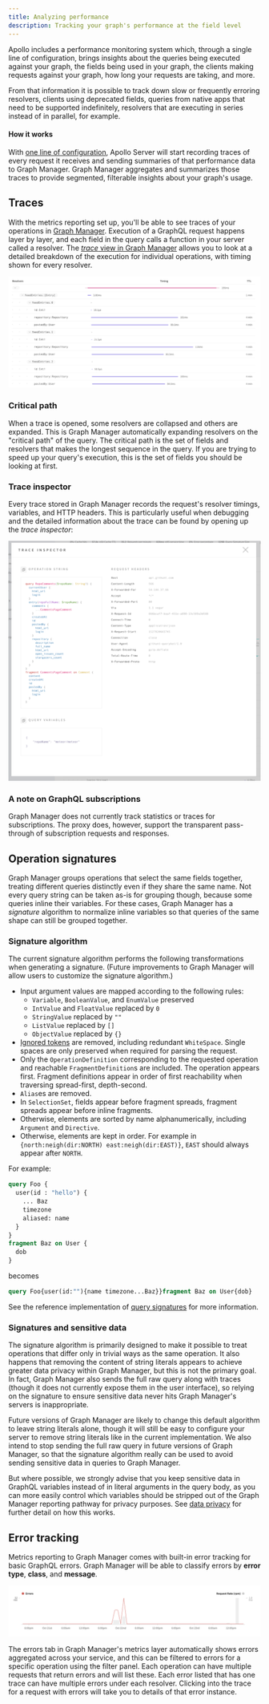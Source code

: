 ```yaml
---
title: Analyzing performance
description: Tracking your graph's performance at the field level
---
```


Apollo includes a performance monitoring system which, through a single line of configuration, brings insights about the queries being executed against your graph, the fields being used in your graph, the clients making requests against your graph, how long your requests are taking, and more.

From that information it is possible to track down slow or frequently erroring resolvers, clients using deprecated fields, queries from native apps that need to be supported indefinitely, resolvers that are executing in series instead of in parallel, for example.

#### How it works

With [one line of configuration](https://www.apollographql.com/docs/references/setup-analytics/), Apollo Server will start recording traces of every request it receives and sending summaries of that performance data to Graph Manager. Graph Manager aggregates and summarizes those traces to provide segmented, filterable insights about your graph's usage.

## Traces

With the metrics reporting set up, you'll be able to see traces of your operations in [Graph Manager](https://engine.apollographql.com). Execution of a GraphQL request happens layer by layer, and each field in the query calls a function in your server called a resolver. The [_trace_ view in Graph Manager](https://blog.apollographql.com/the-new-trace-view-in-apollo-engine-566b25bdfdb0) allows you to look at a detailed breakdown of the execution for individual operations, with timing shown for every resolver.

![Trace view](./img/trace.png)

### Critical path

When a trace is opened, some resolvers are collapsed and others are expanded. This is Graph Manager automatically expanding resolvers on the "critical path" of the query. The critical path is the set of fields and resolvers that makes the longest sequence in the query. If you are trying to speed up your query's execution, this is the set of fields you should be looking at first.

### Trace inspector

Every trace stored in Graph Manager records the request's resolver timings, variables, and HTTP headers. This is particularly useful when debugging and the detailed information about the trace can be found by opening up the _trace inspector_:

![Trace Inspector](./img/trace-inspector.png)

### A note on GraphQL subscriptions

Graph Manager does not currently track statistics or traces for subscriptions. The proxy does, however, support the transparent pass-through of subscription requests and responses.

## Operation signatures

Graph Manager groups operations that select the same fields together, treating different queries distinctly even if they share the same name. Not every query string can be taken as-is for grouping though, because some queries inline their variables. For these cases, Graph Manager has a _signature_ algorithm to normalize inline variables so that queries of the same shape can still be grouped together.

### Signature algorithm

The current signature algorithm performs the following transformations when generating a signature. (Future improvements to Graph Manager will allow users to customize the signature algorithm.)

- Input argument values are mapped according to the following rules:
  - `Variable`, `BooleanValue`, and `EnumValue` preserved
  - `IntValue` and `FloatValue` replaced by `0`
  - `StringValue` replaced by `""`
  - `ListValue` replaced by `[]`
  - `ObjectValue` replaced by `{}`
- [Ignored tokens](http://facebook.github.io/graphql/draft/#sec-Source-Text.Ignored-Tokens) are removed, including redundant `WhiteSpace`. Single spaces are only preserved when required for parsing the request.
- Only the `OperationDefinition` corresponding to the requested operation and reachable `FragmentDefinition`s are included.
  The operation appears first. Fragment definitions appear in order of first reachability when traversing spread-first, depth-second.
- `Alias`es are removed.
- In `SelectionSet`, fields appear before fragment spreads, fragment spreads appear before inline fragments.
- Otherwise, elements are sorted by name alphanumerically, including `Argument` and `Directive`.
- Otherwise, elements are kept in order. For example in `{north:neigh(dir:NORTH) east:neigh(dir:EAST)}`, `EAST` should always appear after `NORTH`.

For example:

```graphql
query Foo {
  user(id : "hello") {
    ... Baz
    timezone
    aliased: name
  }
}
fragment Baz on User {
  dob
}
```

becomes

```graphql
query Foo{user(id:""){name timezone...Baz}}fragment Baz on User{dob}
```

See the reference implementation of [query signatures](https://github.com/apollographql/apollo-tooling/blob/7e1f62a8635466e653d52064745bf8c66bb7dd10/packages/apollo-graphql/src/operationId.ts#L60) for more information.

### Signatures and sensitive data

The signature algorithm is primarily designed to make it possible to treat operations that differ only in trivial ways as the same operation. It also happens that removing the content of string literals appears to achieve greater data privacy within Graph Manager, but this is not the primary goal. In fact, Graph Manager also sends the full raw query along with traces (though it does not currently expose them in the user interface), so relying on the signature to ensure sensitive data never hits Graph Manager's servers is inappropriate.

Future versions of Graph Manager are likely to change this default algorithm to leave string literals alone, though it will still be easy to configure your server to remove string literals like in the current implementation. We also intend to stop sending the full raw query in future versions of Graph Manager, so that the signature algorithm really can be used to avoid sending sensitive data in queries to Graph Manager.

But where possible, we strongly advise that you keep sensitive data in GraphQL variables instead of in literal arguments in the query body, as you can more easily control which variables should be stripped out of the Graph Manager reporting pathway for privacy purposes. See [data privacy](https://www.apollographql.com/docs/references/apollo-engine#data-privacy) for further detail on how this works.

## Error tracking

Metrics reporting to Graph Manager comes with built-in error tracking for basic GraphQL errors. Graph Manager will be able to classify errors by **error type**, **class**, and **message**.

![Errors](./img/error.png)

The errors tab in Graph Manager's metrics layer automatically shows errors aggregated across your service, and this can be filtered to errors for a specific operation using the filter panel. Each operation can have multiple requests that return errors and will list these. Each error listed that has one trace can have multiple errors under each resolver. Clicking into the trace for a request with errors will take you to details of that error instance.
